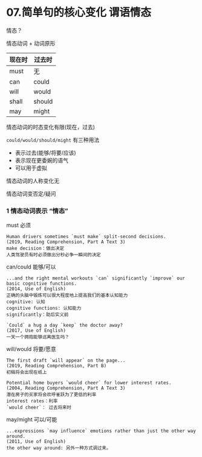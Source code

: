 # 07.简单句的核心变化 谓语情态

情态？

情态动词 + 动词原形

现在时|过去时
-|-
must|无
can|could
will|would
shall|should
may|might

情态动词的时态变化有限(现在，过去)

`could/would/should/might` 有三种用法
* 表示过去(能够/将要/应该)
* 表示现在更委婉的语气
* 可以用于虚拟

情态动词的人称变化无

情态动词变否定/疑问

### 1 情态动词表示 “情态”

must     必须
```
Human drivers sometimes `must make` split-second decisions.
(2019, Reading Comprehension, Part A Text 3)
make decision：做出决定
人类驾驶员有时必须做出分秒必争一瞬间的决定
```

can/could 能够/可以
```
...and the right mental workouts `can` significantly `improve` our basic cognitive functions.
(2014, Use of English)
正确的头脑中锻炼可以很大程度地上提高我们的基本认知能力
cognitive: 认知
cognitive functions: 认知能力
significantly：助后实义前

`Could` a hug a day `keep` the doctor away?
(2017, Use of English)
一天一个拥抱能够远离医生吗？

```

will/would 将要/愿意
```
The first draft `will appear` on the page...
(2019, Reading Comprehension, Part B)
初稿将会出现在纸上

Potential home buyers `would cheer` for lower interest rates.
(2004, Reading Comprehension, Part A Text 3)
潜在房子的买家将会欢呼雀跃为了更低的利率
interest rates：利率
`would cheer`： 过去将来时
```

may/might 可以/可能
```
...expressions `may influence` emotions rather than just the other way around.
(2011, Use of English)
the other way around: 另外一种方式调过来。
```

